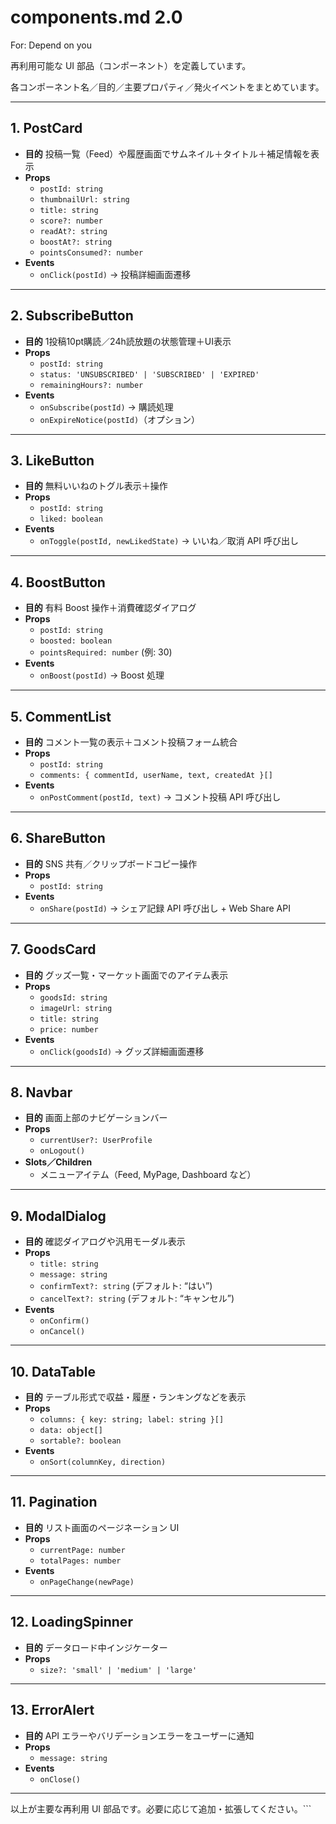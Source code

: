 # components.md 2.0

For: Depend on you

再利用可能な UI 部品（コンポーネント）を定義しています。

各コンポーネント名／目的／主要プロパティ／発火イベントをまとめています。

---

## 1. PostCard

- **目的**
投稿一覧（Feed）や履歴画面でサムネイル＋タイトル＋補足情報を表示
- **Props**
    - `postId: string`
    - `thumbnailUrl: string`
    - `title: string`
    - `score?: number`
    - `readAt?: string`
    - `boostAt?: string`
    - `pointsConsumed?: number`
- **Events**
    - `onClick(postId)` → 投稿詳細画面遷移

---

## 2. SubscribeButton

- **目的**
1投稿10pt購読／24h読放題の状態管理＋UI表示
- **Props**
    - `postId: string`
    - `status: 'UNSUBSCRIBED' | 'SUBSCRIBED' | 'EXPIRED'`
    - `remainingHours?: number`
- **Events**
    - `onSubscribe(postId)` → 購読処理
    - `onExpireNotice(postId)`（オプション）

---

## 3. LikeButton

- **目的**
無料いいねのトグル表示＋操作
- **Props**
    - `postId: string`
    - `liked: boolean`
- **Events**
    - `onToggle(postId, newLikedState)` → いいね／取消 API 呼び出し

---

## 4. BoostButton

- **目的**
有料 Boost 操作＋消費確認ダイアログ
- **Props**
    - `postId: string`
    - `boosted: boolean`
    - `pointsRequired: number` (例: 30)
- **Events**
    - `onBoost(postId)` → Boost 処理

---

## 5. CommentList

- **目的**
コメント一覧の表示＋コメント投稿フォーム統合
- **Props**
    - `postId: string`
    - `comments: { commentId, userName, text, createdAt }[]`
- **Events**
    - `onPostComment(postId, text)` → コメント投稿 API 呼び出し

---

## 6. ShareButton

- **目的**
SNS 共有／クリップボードコピー操作
- **Props**
    - `postId: string`
- **Events**
    - `onShare(postId)` → シェア記録 API 呼び出し + Web Share API

---

## 7. GoodsCard

- **目的**
グッズ一覧・マーケット画面でのアイテム表示
- **Props**
    - `goodsId: string`
    - `imageUrl: string`
    - `title: string`
    - `price: number`
- **Events**
    - `onClick(goodsId)` → グッズ詳細画面遷移

---

## 8. Navbar

- **目的**
画面上部のナビゲーションバー
- **Props**
    - `currentUser?: UserProfile`
    - `onLogout()`
- **Slots／Children**
    - メニューアイテム（Feed, MyPage, Dashboard など）

---

## 9. ModalDialog

- **目的**
確認ダイアログや汎用モーダル表示
- **Props**
    - `title: string`
    - `message: string`
    - `confirmText?: string` (デフォルト: “はい”)
    - `cancelText?: string` (デフォルト: “キャンセル”)
- **Events**
    - `onConfirm()`
    - `onCancel()`

---

## 10. DataTable

- **目的**
テーブル形式で収益・履歴・ランキングなどを表示
- **Props**
    - `columns: { key: string; label: string }[]`
    - `data: object[]`
    - `sortable?: boolean`
- **Events**
    - `onSort(columnKey, direction)`

---

## 11. Pagination

- **目的**
リスト画面のページネーション UI
- **Props**
    - `currentPage: number`
    - `totalPages: number`
- **Events**
    - `onPageChange(newPage)`

---

## 12. LoadingSpinner

- **目的**
データロード中インジケーター
- **Props**
    - `size?: 'small' | 'medium' | 'large'`

---

## 13. ErrorAlert

- **目的**
API エラーやバリデーションエラーをユーザーに通知
- **Props**
    - `message: string`
- **Events**
    - `onClose()`

---

以上が主要な再利用 UI 部品です。必要に応じて追加・拡張してください。```
